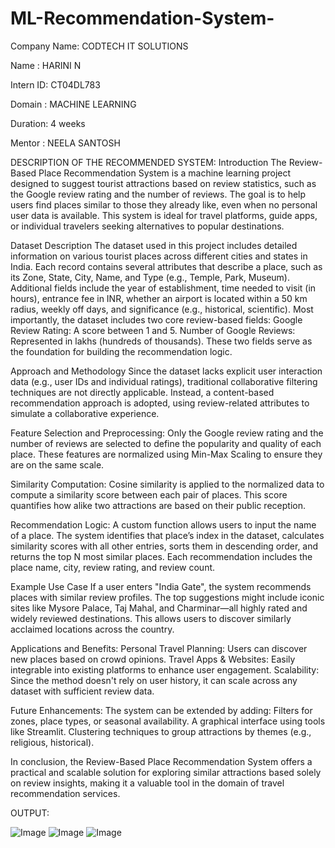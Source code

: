 # ML-Recommendation-System-

Company Name: CODTECH IT SOLUTIONS

Name : HARINI N

Intern ID: CT04DL783

Domain : MACHINE LEARNING

Duration: 4 weeks

Mentor : NEELA SANTOSH

DESCRIPTION OF THE RECOMMENDED SYSTEM:
Introduction
The Review-Based Place Recommendation System is a machine learning project designed to suggest tourist attractions based on review statistics, such as the Google review rating and the number of reviews. The goal is to help users find places similar to those they already like, even when no personal user data is available. This system is ideal for travel platforms, guide apps, or individual travelers seeking alternatives to popular destinations.

Dataset Description
The dataset used in this project includes detailed information on various tourist places across different cities and states in India. Each record contains several attributes that describe a place, such as its Zone, State, City, Name, and Type (e.g., Temple, Park, Museum). Additional fields include the year of establishment, time needed to visit (in hours), entrance fee in INR, whether an airport is located within a 50 km radius, weekly off days, and significance (e.g., historical, scientific).
Most importantly, the dataset includes two core review-based fields:
Google Review Rating: A score between 1 and 5.
Number of Google Reviews: Represented in lakhs (hundreds of thousands).
These two fields serve as the foundation for building the recommendation logic.

Approach and Methodology
Since the dataset lacks explicit user interaction data (e.g., user IDs and individual ratings), traditional collaborative filtering techniques are not directly applicable. Instead, a content-based recommendation approach is adopted, using review-related attributes to simulate a collaborative experience.

Feature Selection and Preprocessing:
Only the Google review rating and the number of reviews are selected to define the popularity and quality of each place. These features are normalized using Min-Max Scaling to ensure they are on the same scale.

Similarity Computation:
Cosine similarity is applied to the normalized data to compute a similarity score between each pair of places. This score quantifies how alike two attractions are based on their public reception.

Recommendation Logic:
A custom function allows users to input the name of a place. The system identifies that place’s index in the dataset, calculates similarity scores with all other entries, sorts them in descending order, and returns the top N most similar places. Each recommendation includes the place name, city, review rating, and review count.

Example Use Case
If a user enters "India Gate", the system recommends places with similar review profiles. The top suggestions might include iconic sites like Mysore Palace, Taj Mahal, and Charminar—all highly rated and widely reviewed destinations. This allows users to discover similarly acclaimed locations across the country.

Applications and Benefits:
Personal Travel Planning: Users can discover new places based on crowd opinions.
Travel Apps & Websites: Easily integrable into existing platforms to enhance user engagement.
Scalability: Since the method doesn't rely on user history, it can scale across any dataset with sufficient review data.

Future Enhancements:
The system can be extended by adding:
Filters for zones, place types, or seasonal availability.
A graphical interface using tools like Streamlit.
Clustering techniques to group attractions by themes (e.g., religious, historical).

In conclusion, the Review-Based Place Recommendation System offers a practical and scalable solution for exploring similar attractions based solely on review insights, making it a valuable tool in the domain of travel recommendation services.

OUTPUT:

![Image](https://github.com/user-attachments/assets/9cf19a13-6f7d-4f17-acb1-760962c064e1)
![Image](https://github.com/user-attachments/assets/4d5d933e-9fe6-472e-83f8-207b6c2e5b6c)
![Image](https://github.com/user-attachments/assets/b90491be-eb0a-42eb-90de-83cf6fefe407)
